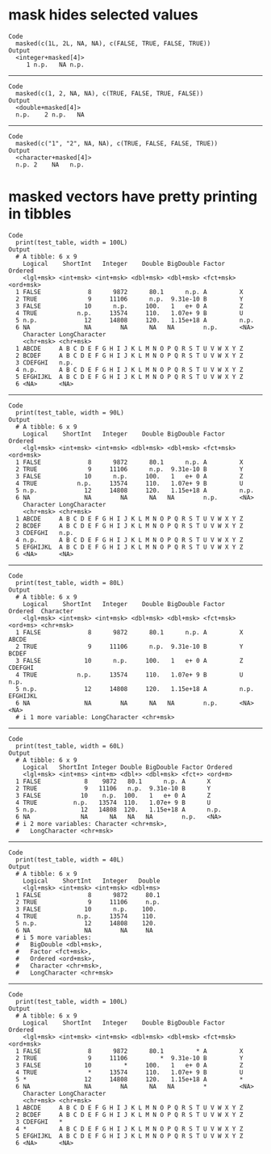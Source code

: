 # mask hides selected values

    Code
      masked(c(1L, 2L, NA, NA), c(FALSE, TRUE, FALSE, TRUE))
    Output
      <integer+masked[4]>
         1 n.p.   NA n.p.

---

    Code
      masked(c(1, 2, NA, NA), c(TRUE, FALSE, TRUE, FALSE))
    Output
      <double+masked[4]>
      n.p.    2 n.p.   NA

---

    Code
      masked(c("1", "2", NA, NA), c(TRUE, FALSE, FALSE, TRUE))
    Output
      <character+masked[4]>
      n.p. 2    NA   n.p.

# masked vectors have pretty printing in tibbles

    Code
      print(test_table, width = 100L)
    Output
      # A tibble: 6 x 9
        Logical    ShortInt   Integer    Double BigDouble Factor    Ordered  
        <lgl+msk> <int+msk> <int+msk> <dbl+msk> <dbl+msk> <fct+msk> <ord+msk>
      1 FALSE             8      9872      80.1      n.p. A         X        
      2 TRUE              9     11106      n.p.  9.31e-10 B         Y        
      3 FALSE            10      n.p.     100.   1   e+ 0 A         Z        
      4 TRUE           n.p.     13574     110.   1.07e+ 9 B         U        
      5 n.p.             12     14808     120.   1.15e+18 A         n.p.     
      6 NA               NA        NA      NA   NA        n.p.      <NA>     
        Character LongCharacter                                      
        <chr+msk> <chr+msk>                                          
      1 ABCDE     A B C D E F G H I J K L M N O P Q R S T U V W X Y Z
      2 BCDEF     A B C D E F G H I J K L M N O P Q R S T U V W X Y Z
      3 CDEFGHI   n.p.                                               
      4 n.p.      A B C D E F G H I J K L M N O P Q R S T U V W X Y Z
      5 EFGHIJKL  A B C D E F G H I J K L M N O P Q R S T U V W X Y Z
      6 <NA>      <NA>                                               

---

    Code
      print(test_table, width = 90L)
    Output
      # A tibble: 6 x 9
        Logical    ShortInt   Integer    Double BigDouble Factor    Ordered  
        <lgl+msk> <int+msk> <int+msk> <dbl+msk> <dbl+msk> <fct+msk> <ord+msk>
      1 FALSE             8      9872      80.1      n.p. A         X        
      2 TRUE              9     11106      n.p.  9.31e-10 B         Y        
      3 FALSE            10      n.p.     100.   1   e+ 0 A         Z        
      4 TRUE           n.p.     13574     110.   1.07e+ 9 B         U        
      5 n.p.             12     14808     120.   1.15e+18 A         n.p.     
      6 NA               NA        NA      NA   NA        n.p.      <NA>     
        Character LongCharacter                                      
        <chr+msk> <chr+msk>                                          
      1 ABCDE     A B C D E F G H I J K L M N O P Q R S T U V W X Y Z
      2 BCDEF     A B C D E F G H I J K L M N O P Q R S T U V W X Y Z
      3 CDEFGHI   n.p.                                               
      4 n.p.      A B C D E F G H I J K L M N O P Q R S T U V W X Y Z
      5 EFGHIJKL  A B C D E F G H I J K L M N O P Q R S T U V W X Y Z
      6 <NA>      <NA>                                               

---

    Code
      print(test_table, width = 80L)
    Output
      # A tibble: 6 x 9
        Logical    ShortInt   Integer    Double BigDouble Factor    Ordered  Character
        <lgl+msk> <int+msk> <int+msk> <dbl+msk> <dbl+msk> <fct+msk> <ord+ms> <chr+msk>
      1 FALSE             8      9872      80.1      n.p. A         X        ABCDE    
      2 TRUE              9     11106      n.p.  9.31e-10 B         Y        BCDEF    
      3 FALSE            10      n.p.     100.   1   e+ 0 A         Z        CDEFGHI  
      4 TRUE           n.p.     13574     110.   1.07e+ 9 B         U        n.p.     
      5 n.p.             12     14808     120.   1.15e+18 A         n.p.     EFGHIJKL 
      6 NA               NA        NA      NA   NA        n.p.      <NA>     <NA>     
      # i 1 more variable: LongCharacter <chr+msk>

---

    Code
      print(test_table, width = 60L)
    Output
      # A tibble: 6 x 9
        Logical   ShortInt Integer Double BigDouble Factor Ordered
        <lgl+msk> <int+ms> <int+m> <dbl+> <dbl+msk> <fct+> <ord+m>
      1 FALSE            8    9872   80.1      n.p. A      X      
      2 TRUE             9   11106   n.p.  9.31e-10 B      Y      
      3 FALSE           10    n.p.  100.   1   e+ 0 A      Z      
      4 TRUE          n.p.   13574  110.   1.07e+ 9 B      U      
      5 n.p.            12   14808  120.   1.15e+18 A      n.p.   
      6 NA              NA      NA   NA   NA        n.p.   <NA>   
      # i 2 more variables: Character <chr+msk>,
      #   LongCharacter <chr+msk>

---

    Code
      print(test_table, width = 40L)
    Output
      # A tibble: 6 x 9
        Logical    ShortInt   Integer   Double
        <lgl+msk> <int+msk> <int+msk> <dbl+ms>
      1 FALSE             8      9872     80.1
      2 TRUE              9     11106     n.p.
      3 FALSE            10      n.p.    100. 
      4 TRUE           n.p.     13574    110. 
      5 n.p.             12     14808    120. 
      6 NA               NA        NA     NA  
      # i 5 more variables:
      #   BigDouble <dbl+msk>,
      #   Factor <fct+msk>,
      #   Ordered <ord+msk>,
      #   Character <chr+msk>,
      #   LongCharacter <chr+msk>

---

    Code
      print(test_table, width = 100L)
    Output
      # A tibble: 6 x 9
        Logical    ShortInt   Integer    Double BigDouble Factor    Ordered  
        <lgl+msk> <int+msk> <int+msk> <dbl+msk> <dbl+msk> <fct+msk> <ord+msk>
      1 FALSE             8      9872      80.1         * A         X        
      2 TRUE              9     11106         *  9.31e-10 B         Y        
      3 FALSE            10         *     100.   1   e+ 0 A         Z        
      4 TRUE              *     13574     110.   1.07e+ 9 B         U        
      5 *                12     14808     120.   1.15e+18 A         *        
      6 NA               NA        NA      NA   NA        *         <NA>     
        Character LongCharacter                                      
        <chr+msk> <chr+msk>                                          
      1 ABCDE     A B C D E F G H I J K L M N O P Q R S T U V W X Y Z
      2 BCDEF     A B C D E F G H I J K L M N O P Q R S T U V W X Y Z
      3 CDEFGHI   *                                                  
      4 *         A B C D E F G H I J K L M N O P Q R S T U V W X Y Z
      5 EFGHIJKL  A B C D E F G H I J K L M N O P Q R S T U V W X Y Z
      6 <NA>      <NA>                                               


